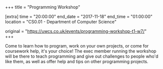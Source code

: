 +++
title = "Programming Workshop"

[extra]
time = "20:00:00"
end_date = "2017-11-18"
end_time = "01:00:00"
location = "CS0.01 - Department of Computer Science"

original = "https://uwcs.co.uk/events/programming-workshop-t1-w7/"    
+++

Come to learn how to program, work on your own projects, or come for coursework help, it's your choice\! The exec member running the workshop will be there to teach programming and give out challenges to people who'd like them, as well as offer help and tips on other programming projects.

